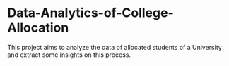 # Data-Analytics-of-College-Allocation
This project aims to analyze the data of allocated students of a University and extract some insights on this process.
